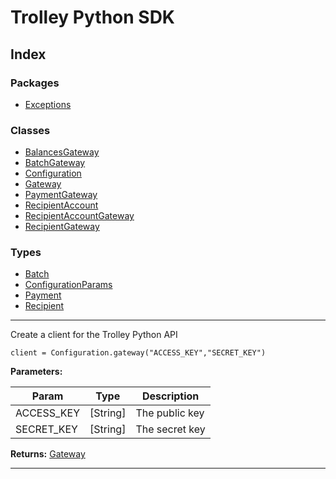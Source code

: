 


#  Trolley Python SDK

## Index

### Packages

* [Exceptions](packages/exceptions.md)


### Classes

* [BalancesGateway](classes/balancesgateway.md)
* [BatchGateway](classes/batchgateway.md)
* [Configuration](classes/configuration.md)
* [Gateway](classes/gateway.md)
* [PaymentGateway](classes/paymentgateway.md)
* [RecipientAccount](classes/recipientaccount.md)
* [RecipientAccountGateway](classes/recipientaccountgateway.md)
* [RecipientGateway](classes/recipientgateway.md)


### Types

* [Batch](types/batch.md)
* [ConfigurationParams](types/configurationparams.md)
* [Payment](types/payment.md)
* [Recipient](types/recipient.md)


---


Create a client for the Trolley Python API


	client = Configuration.gateway("ACCESS_KEY","SECRET_KEY")

**Parameters:**

| Param | Type | Description |
| ------ | ------ | ------ |
| ACCESS_KEY | [String]   |  The public key |
| SECRET_KEY | [String]   |  The secret key |





**Returns:** [Gateway](classes/gateway.md)





___


